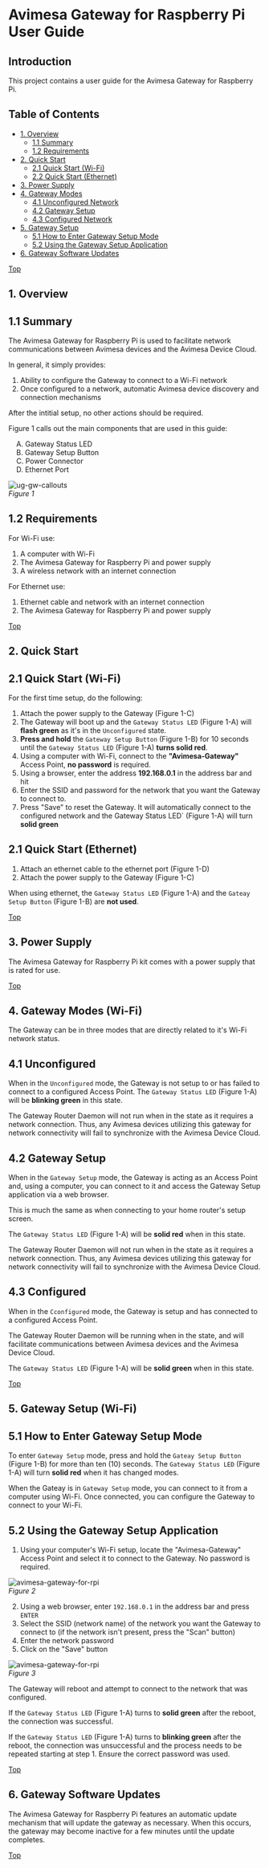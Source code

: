 # Avimesa Gateway for Raspberry Pi User Guide



## Introduction

This project contains a user guide for the Avimesa Gateway for Raspberry Pi.


<a id="toc"></a>
## Table of Contents
- [1. Overview](#1.-overview)
    - [1.1 Summary](#1.1-summary)
    - [1.2 Requirements](#1.2-requirements)
- [2. Quick Start](#2.-quick-start)
    - [2.1 Quick Start (Wi-Fi)](#2.1-quick-start-wifi)
    - [2.2 Quick Start (Ethernet)](#2.2-quick-start-eth)
- [3. Power Supply](#3.-power-supply)
- [4. Gateway Modes](#4.-gw-modes)
    - [4.1 Unconfigured Network](#4.1-gw-modes-unconfigured)
    - [4.2 Gateway Setup](#4.2-gw-modes-gw-setup)
    - [4.3 Configured Network](#4.3-gw-modes-configured)
- [5. Gateway Setup](#5.-gw-setup)
    - [5.1 How to Enter Gateway Setup Mode](#5.1-gw-setup-how-to-enter)
    - [5.2 Using the Gateway Setup Application](#5.2-gw-setup-app)
- [6. Gateway Software Updates](#6.-gw-updates)    
    
    

[Top](#toc)<br>
<a id="1.-overview"></a>
## 1. Overview

<a id="1.1-summary"></a>
## 1.1 Summary

The Avimesa Gateway for Raspberry Pi is used to facilitate network communications between Avimesa devices and the Avimesa Device Cloud.

In general, it simply provides:

1. Ability to configure the Gateway to connect to a Wi-Fi network
2. Once configured to a network, automatic Avimesa device discovery and connection mechanisms

After the intitial setup, no other actions should be required.

Figure 1 calls out the main components that are used in this guide:

&nbsp;&nbsp;&nbsp; A. Gateway Status LED<br>
&nbsp;&nbsp;&nbsp; B. Gateway Setup Button<br>
&nbsp;&nbsp;&nbsp; C. Power Connector<br>
&nbsp;&nbsp;&nbsp; D. Ethernet Port<br>

![ug-gw-callouts](images/ug-gw-callouts.png)
<br>*Figure 1*

<a id="1.2-requirements"></a>
## 1.2 Requirements

For Wi-Fi use:

1. A computer with Wi-Fi
2. The Avimesa Gateway for Raspberry Pi and power supply
3. A wireless network with an internet connection

For Ethernet use:

1. Ethernet cable and network with an internet connection
2. The Avimesa Gateway for Raspberry Pi and power supply



[Top](#toc)<br>
<a id="2.-quick-start"></a>
## 2. Quick Start


<a id="2.1-quick-start-wifi"></a>
## 2.1 Quick Start (Wi-Fi)

For the first time setup, do the following:

1. Attach the power supply to the Gateway (Figure 1-C)
2. The Gateway will boot up and the `Gateway Status LED` (Figure 1-A) will **flash green** as it's in the `Unconfigured` state.
3. **Press and hold** the `Gateway Setup Button` (Figure 1-B) for 10 seconds until the `Gateway Status LED` (Figure 1-A) **turns solid red**.
4. Using a computer with Wi-Fi, connect to the **"Avimesa-Gateway"** Access Point, **no password** is required.
5. Using a browser, enter the address **192.168.0.1** in the address bar and hit <ENTER>
6. Enter the SSID and password for the network that you want the Gateway to connect to.
7. Press "Save" to reset the Gateway.  It will automatically connect to the configured network and the Gateway Status LED` (Figure 1-A) will turn **solid green**

<a id="2.2-quick-start-eth"></a>
## 2.1 Quick Start (Ethernet)

1. Attach an ethernet cable to the ethernet port (Figure 1-D)
2. Attach the power supply to the Gateway (Figure 1-C)

When using ethernet, the `Gateway Status LED` (Figure 1-A) and the `Gateay Setup Button` (Figure 1-B) are **not used**.


[Top](#toc)<br>
<a id="3.-power-supply"></a>
## 3. Power Supply
The Avimesa Gateway for Raspberry Pi kit comes with a power supply that is rated for use.




[Top](#toc)<br>
<a id="4.-gw-modes"></a>
## 4. Gateway Modes (Wi-Fi)

The Gateway can be in three modes that are directly related to it's Wi-Fi network status. 

<a id="4.1-gw-modes-unconfigured"></a>
## 4.1 Unconfigured

When in the `Unconfigured` mode, the Gateway is not setup to or has failed to connect to a configured Access Point.
The `Gateway Status LED` (Figure 1-A) will be **blinking green** in this state.

The Gateway Router Daemon will not run when in the state as it requires a network connection.  Thus, any Avimesa devices utilizing this gateway for network connectivity will fail to synchronize with the Avimesa Device Cloud.

<a id="4.2-gw-modes-gw-setup"></a>
## 4.2 Gateway Setup

When in the `Gateway Setup` mode, the Gateway is acting as an Access Point and, using a computer, you can connect to it and access the Gateway Setup application via a web browser.

This is much the same as when connecting to your home router's setup screen.

The `Gateway Status LED` (Figure 1-A) will be **solid red** when in this state.

The Gateway Router Daemon will not run when in the state as it requires a network connection.  Thus, any Avimesa devices utilizing this gateway for network connectivity will fail to synchronize with the Avimesa Device Cloud.

<a id="4.3-gw-modes-configured"></a>
## 4.3 Configured

When in the `Cconfigured` mode, the Gateway is setup and has connected to a configured Access Point. 

The Gateway Router Daemon will be running when in the state, and will facilitate communications between Avimesa devices and the Avimesa Device Cloud.

The `Gateway Status LED` (Figure 1-A) will be **solid green** when in this state.





[Top](#toc)<br>
<a id="5.-gw-setup"></a>
## 5. Gateway Setup (Wi-Fi)


<a id="5.1-gw-setup-how-to-enter"></a>
## 5.1 How to Enter Gateway Setup Mode

To enter `Gateway Setup` mode, press and hold the `Gateay Setup Button` (Figure 1-B) for more than ten (10) seconds.  The `Gateway Status LED` (Figure 1-A) will turn **solid red** when it has changed modes.

When the Gateay is in `Gateway Setup` mode, you can connect to it from a computer using Wi-Fi.  Once connected, you can configure the Gateway to connect to your Wi-Fi.

<a id="5.2-gw-setup-app"></a>
## 5.2 Using the Gateway Setup Application

1. Using your computer's Wi-Fi setup, locate the "Avimesa-Gateway" Access Point and select it to connect to the Gateway.  No password is required.

![avimesa-gateway-for-rpi](images/ug-ap-list.png)
<br>*Figure 2*

2. Using a web browser, enter `192.168.0.1` in the address bar and press `ENTER`
3. Select the SSID (network name) of the network you want the Gateway to connect to (if the network isn't present, press the "Scan" button)
4. Enter the network password
5. Click on the "Save" button

![avimesa-gateway-for-rpi](images/ug-gw-setup.png)
<br>*Figure 3*

The Gateway will reboot and attempt to connect to the network that was configured.

If the `Gateway Status LED` (Figure 1-A) turns to **solid green** after the reboot, the connection was successful.

If the `Gateway Status LED` (Figure 1-A) turns to **blinking green** after the reboot, the connection was unsuccessful and the process needs to be repeated starting at step 1.  Ensure the correct password was used. 




[Top](#toc)<br>
<a id="6.-gw-updates"></a>
## 6. Gateway Software Updates
The Avimesa Gateway for Raspberry Pi features an automatic update mechanism that will update the gateway as necessary.  When this occurs, the gateway may become inactive for a few minutes until the update completes.








[Top](#toc)<br>